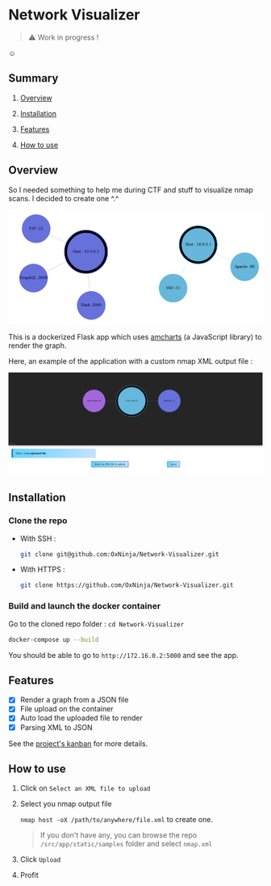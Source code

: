 # Network Visualizer

> :warning: Work in progress !

:relaxed:

## Summary

1. [Overview](#overview)

2. [Installation](#installation)

3. [Features](#features)

4. [How to use](#how-to-use)

## Overview

So I needed something to help me during CTF and stuff to visualize nmap scans. I decided to create one ^.^

![Overview of the app](static/overview.png)

This is a dockerized Flask app which uses [amcharts](https://www.amcharts.com/) (a JavaScript library) to render the graph.

Here, an example of the application with a custom nmap XML output file :

![Example](static/example.png)

## Installation

### Clone the repo

* With SSH :

    ```bash
    git clone git@github.com:OxNinja/Network-Visualizer.git
    ```

* With HTTPS :

    ```bash
    git clone https://github.com/OxNinja/Network-Visualizer.git
    ```

### Build and launch the docker container

Go to the cloned repo folder : `cd Network-Visualizer`

```bash
docker-compose up --build
```

You should be able to go to `http://172.16.0.2:5000` and see the app.

## Features

- [x] Render a graph from a JSON file
- [x] File upload on the container
- [x] Auto load the uploaded file to render
- [x] Parsing XML to JSON

See the [project's kanban](https://github.com/OxNinja/Network-Visualizer/projects/1) for more details.

## How to use

1. Click on `Select an XML file to upload`
2. Select you nmap output file

    `nmap host -oX /path/to/anywhere/file.xml` to create one.
    > If you don't have any, you can browse the repo `/src/app/static/samples` folder and select `nmap.xml`
3. Click `Upload`
4. Profit

